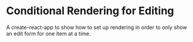 # Conditional Rendering for Editing

A create-react-app to show how to set up rendering in order to only show an edit form for one item at a time. 